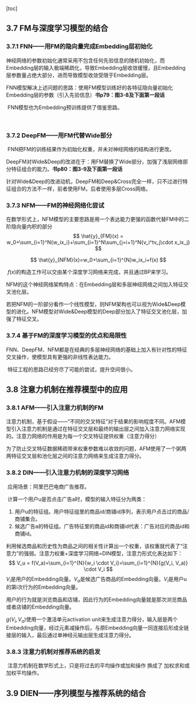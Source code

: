 [toc]

## 3.7 FM与深度学习模型的结合

### 3.7.1 FNN——用FM的隐向量完成Embedding层初始化

​		神经网络的参数初始化通常采用不包含任何先验信息的随机初始化，而Embedding层的输入极端稀疏化，导致Embedding层收敛缓慢，且Embedding层参数量占绝大部分，进而导致模型收敛受限于Embedding层。

​		FNN模型解决上述问题的思路：使用FM模型训练好的各特征隐向量初始化Embedding层的参数（引入先验信息）**书p79：图3-8及下面第一段话**

​		FNN模型也为Embedding预训练提供了借鉴思路。

​		

### 3.7.2 DeepFM——用FM代替Wide部分

​		FNN把FM的训练结果作为初始化权重，并未对神经网络的结构进行更改。

​		DeepFM对Wide&Deep的改进在于：用FM替换了Wide部分，加强了浅层网络部分特征组合的能力。**书p80：图3-9及下面第一段话**

​		针对Wide&Deep的改进动机，DeepFM和Deep&Cross完全一样，只不过进行特征组合的方法不一样，前者使用FM，后者使用多层Cross网络。



### 3.7.3 NFM——FM的神经网络化尝试

​		在数学形式上，NFM模型的主要思路是用一个表达能力更强的函数代替FM中的二阶隐向量内积的部分
$$
\hat{y}_{FM}(x) = w_0+\sum_{i=1}^N{w_ix_i}+\sum_{i=1}^N\sum_{j=i+1}^N{v_i^tv_j\cdot x_ix_j}
$$

$$
\hat{y}_{NFM}(x)=w_0+\sum_{i=1}^{N}w_ix_i+f(x)
$$


​		$f(x)$的构造工作可以交由某个深度学习网络来完成，并且通过BP来学习。

​		NFM的这个神经网络架构特点：在Embedding层和多层神经网络之间加入特征交叉池化层。

​		若把NFM的一阶部分看作一个线性模型，则NFM架构也可以视为Wide&Deep模型的进化。NFM模型对Wide&Deep模型的Deep部分加入了特征交叉池化层，加强了特征交叉。



### 3.7.4 基于FM的深度学习模型的优点和局限性

​		FNN、DeepFM、NFM都是在经典的多层神经网络的基础上加入有针对性的特征交叉操作，使模型具有更强的非线性表达能力。

​		特征工程的思路已经穷尽了可能的尝试，提升空间很小。



## 3.8 注意力机制在推荐模型中的应用

### 3.8.1 AFM——引入注意力机制的FM

​		注意力机制，基于假设——“不同的交叉特征”对于结果的影响程度不同。AFM模型引入注意力机制是通过在特征交叉层和最终的输出层之间加入注意力网络实现的。注意力网络的作用是为每一个交叉特征提供权重（注意力得分）

​		为了防止交叉特征数据稀疏带来权重参数难以收敛的问题，AFM使用了一个粥两两特征交叉层和池化层之间的注意力网络来生成注意力得分。



### 3.8.2 DIN——引入注意力机制的深度学习网络

​		应用场景：阿里巴巴电商广告推荐。

​		计算一个用户u是否点击广告a时，模型的输入特征分为两类：

1. 用户u的特征组。用户特征组里的商品id/商铺id序列，表示用户点击过的商品/商铺集合。
2. 候选广告a的特征组。广告特征里的商品id和商铺id代表：广告对应的商品id和商铺id。

利用候选商品和历史性为商品之间的相关性计算出一个权重，该权重就代表了“注意力”的强弱。注意力权重+深度学习网络=DIN模型，注意力形式化表达如下：
$$
V_u = f(V_a)=\sum_{i=1}^{N}{w_i \cdot V_i}=\sum_{i=1}^{N}{g(V_i, V_a)} \cdot V_i
$$
$V_i$是用户的Embedding向量。$V_a$是候选广告商品的Embedding向量。$V_i$是用户u的第i次行为的Embedding向量。

用户的行为就是浏览商品和店铺，因此行为的Embedding向量就是那次浏览商品或者店铺的Embedding向量。

$g(V_i,V_a)$使用一个激活单元activation unit来生成注意力得分，输入层是两个Embedding向量，经过元素减操作后，与原Embedding向量一同连接后形成全链接层的输入，最后通过单神经元输出层生成注意力得分。



### 3.8.3 注意力机制对推荐系统的启发

​		注意力机制在数学形式上，只是将过去的平均操作或加和操作 换成了 加权求和或加权平均操作。



## 3.9 DIEN——序列模型与推荐系统的结合